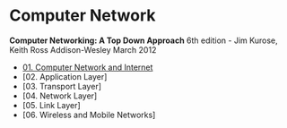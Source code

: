 # Computer Network

**Computer Networking: A Top Down Approach** 6th edition - Jim Kurose, Keith Ross Addison-Wesley March 2012

- [01. Computer Network and Internet](./01.%20Computer%20Network%20and%20Internet/README.md)
- [02. Application Layer]
- [03. Transport Layer]
- [04. Network Layer]
- [05. Link Layer]
- [06. Wireless and Mobile Networks]
